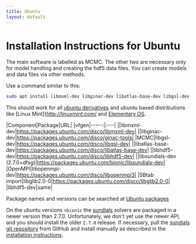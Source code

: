 ```yaml
---
title: Ubuntu
layout: default
---
```


# Installation Instructions for Ubuntu


The main software is labelled as MCMC. The other two are necessary
only for model handling and creating the hdf5 data files. You can
create models and data files via other methods.

Use a command similar to this:

~~~ bash
sudo apt install libmxml-dev libginac-dev libatlas-base-dev libgsl-dev libhdf5-dev openmpi-bin openmpi-common libopenmpi-dev libglib2.0-0 
~~~

This should work for all [ubuntu derivatives](http://www.ubuntu.com/about/about-ubuntu/derivatives)
and ubuntu based distributions like [Linux Mint](http://linuxmint.com/ and [Elementary OS](http://elementaryos.org/).

|Component|Package|URL|
|vfgen|-----:|:---|
||libmxml-dev|https://packages.ubuntu.com/disco/libmxml-dev|
||libginac-dev|https://packages.ubuntu.com/disco/ginac-tools|
|MCMC|libgsl-dev|https://packages.ubuntu.com/disco/libgsl-dev|
||libatlas-base-dev|https://packages.ubuntu.com/disco/libatlas-base-dev|
||libhdf5-dev|https://packages.ubuntu.com/disco/libhdf5-dev|
||libsundials-dev (2.7.0+dfsg)|https://packages.ubuntu.com/bionic/libsundials-dev|
|OpenMPI|libopenmpi-dev|https://packages.ubuntu.com/disco/libopenmpi3|
|SBtab import|libglib2.0-0|https://packages.ubuntu.com/disco/libglib2.0-0|
|libhdf5-dev|same|


Package names and versions can be searched at
[Ubuntu packages](https://packages.ubuntu.com/)

On the ubuntu versions `>bionic` the
[sundials](http://computation.llnl.gov/casc/sundials/download/download.html)
solvers are packaged in a newer version than 2.7.0. Unfortunately, we
don't yet use the newer API, and you should install the older `2.7.0`
release. If necessary, pull the [sundials git
repository](https://github.com/LLNL/sundials/tree/v2.7.0) from GitHub
and install manually as described in the [installation
instructions](https://github.com/LLNL/sundials/blob/v2.7.0/INSTALL_GUIDE.pdf).


